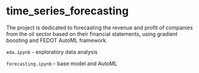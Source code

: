 # time_series_forecasting
The project is dedicated to forecasting the revenue and profit of companies from the oil sector based on their financial statements, using gradient boosting and FEDOT AutoML framework.

`eda.ipynb` - exploratory data analysis

`forecasting.ipynb` - base model and AutoML
